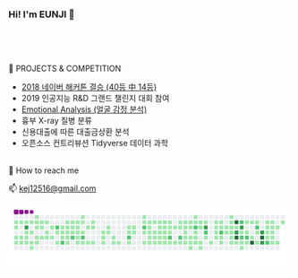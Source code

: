 ### Hi! I'm EUNJI  👋

<a href="https://sourcerer.io/kejdev"><img src="https://img.shields.io/badge/HTML-262%20commits-palevioletred.svg" alt=""></a>
<a href="https://sourcerer.io/kejdev"><img src="https://img.shields.io/badge/CSS-188%20commits-skyblue.svg" alt=""></a>
<a href="https://sourcerer.io/kejdev"><img src="https://img.shields.io/badge/Python-57%20commits-blue.svg" alt=""></a>
<a href="https://sourcerer.io/kejdev"><img src="https://img.shields.io/badge/R-5%20commits-yellow.svg" alt=""></a>
<a href="https://sourcerer.io/kejdev"><img src="https://img.shields.io/badge/JavaScript-165%20commits-green.svg" alt=""></a>
<a href="https://sourcerer.io/kejdev"><img src="https://img.shields.io/badge/Java-16%20commits-orange.svg" alt=""></a>

<br>


🌱 PROJECTS & COMPETITION</p>

- [2018 네이버 해커톤 결승 (40등 中 14등)](https://github.com/KEJdev/mandoo-model)  
- 2019 인공지능 R&D 그랜드 챌린지 대회 참여
- [Emotional Analysis (얼굴 감정 분석)](https://github.com/KEJdev/emotional-analysis)
- 흉부 X-ray 질병 분류
- 신용대출에 따른 대출금상환 분석  
- 오픈소스 컨트리뷰션 Tidyverse 데이터 과학

<br>
🌱 How to reach me

📫 <a href="mailto:kej12516@gmail.com">   kej12516@gmail.com  </a>   <br>

![snake gif](https://github.com/KEJdev/KEJdev/blob/output/github-contribution-grid-snake.gif)
